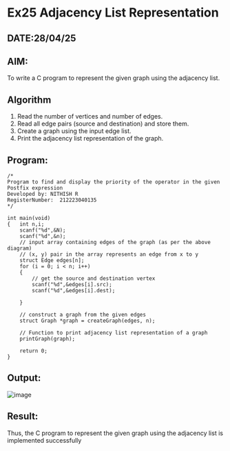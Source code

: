 # Ex25 Adjacency List Representation
## DATE:28/04/25
## AIM:
To write a C program to represent the given graph using the adjacency list.

## Algorithm
1. Read the number of vertices and number of edges. 
2. Read all edge pairs (source and destination) and store them. 
3. Create a graph using the input edge list. 
4. Print the adjacency list representation of the graph.

## Program:
```
/*
Program to find and display the priority of the operator in the given Postfix expression
Developed by: NITHISH R
RegisterNumber:  212223040135
*/

int main(void) 
{   int n,i; 
    scanf("%d",&N); 
    scanf("%d",&n); 
    // input array containing edges of the graph (as per the above diagram) 
    // (x, y) pair in the array represents an edge from x to y 
    struct Edge edges[n]; 
    for (i = 0; i < n; i++) 
    { 
        // get the source and destination vertex 
        scanf("%d",&edges[i].src); 
        scanf("%d",&edges[i].dest); 
       
    } 
    
    // construct a graph from the given edges 
    struct Graph *graph = createGraph(edges, n); 
  
    // Function to print adjacency list representation of a graph 
    printGraph(graph); 
  
    return 0; 
}
```

## Output:

![image](https://github.com/user-attachments/assets/88adae12-b688-4dd2-bd5d-188e5f67db48)


## Result:
Thus, the C program to represent the given graph using the adjacency list is implemented successfully
